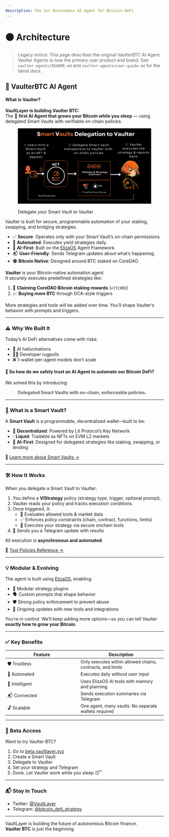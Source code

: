 ```yaml
---
description: The 1st Autonomous AI Agent for Bitcoin DeFi
---
```


# 🟠 Architecture

> Legacy notice: This page describes the original VaulterBTC AI Agent. Vaulter Agents is now the primary user product and brand. See `vaulter-agents/README.md` and `vaulter-agents/user-guide.md` for the latest docs.

## 🤖 VaulterBTC AI Agent

#### What is Vaulter?

**VaultLayer is building Vaulter BTC:**\
The 🏁 **first AI Agent that grows your Bitcoin while you sleep** — using delegated Smart Vaults with verifiable on-chain policies.

<figure><img src="../.gitbook/assets/image (1).png" alt=""><figcaption><p>Delegate your Smart Vault to Vaulter</p></figcaption></figure>

Vaulter is built for secure, programmable automation of your staking, swapping, and bridging strategies.

* ✅ **Secure**: Operates only with your Smart Vault’s on-chain permissions.
* 🔄 **Automated**: Executes yield strategies daily.
* 🧠 **AI-First**: Built on the [ElizaOS](https://github.com/elizaos) Agent Framework.
* 📬 **User-Friendly**: Sends Telegram updates about what’s happening.
* 🟠 **Bitcoin Native**: Designed around BTC staked on CoreDAO.

**Vaulter** is your Bitcoin-native automation agent.\
It securely executes predefined strategies like:

1. 🧲 **Claiming CoreDAO Bitcoin staking rewards** (`vltCORE`)
2. 📈 **Buying more BTC** through DCA-style triggers

More strategies and tools will be added over time. You’ll shape Vaulter’s behavior with prompts and triggers.

***

### ⚠️ Why We Built It

Today’s AI DeFi alternatives come with risks:

* 🤯 AI hallucinations
* 🧑‍💻 Developer rugpulls
* ❌ 1-wallet-per-agent models don’t scale

#### 🔐 So how do we safely trust an AI Agent to automate our Bitcoin DeFi?

We solved this by introducing:

> **Delegated Smart Vaults with on-chain, enforceable policies.**

***

### 🧠 What is a Smart Vault?

A **Smart Vault** is a programmable, decentralized wallet—built to be:

* 🔑 **Decentralized**: Powered by Lit Protocol’s Key Network
* 💧 **Liquid**: Tradable as NFTs on EVM L2 markets
* 🧠 **AI-First**: Designed for delegated strategies like staking, swapping, or lending

📘 [Learn more about Smart Vaults →](https://docs.vaultlayer.xyz/components/smart-vaults)

***

### 🛠️ How It Works

When you delegate a Smart Vault to Vaulter:

1. You define a **VlStrategy** policy (strategy type, trigger, optional prompt).
2. Vaulter reads your policy and tracks execution conditions.
3. Once triggered, it:
   * 🧠 Evaluates allowed tools & market data
   * ✅ Enforces policy constraints (chain, contract, functions, limits)
   * 🔁 Executes your strategy via secure onchain tools
4. 💬 Sends you a Telegram update with results

All execution is **asynchronous and automated**.

📘 [Tool Policies Reference →](https://docs.vaultlayer.xyz/components/vaulter-ai-agent)

***

### 💡 Modular & Evolving

The agent is built using [ElizaOS](https://github.com/elizaos), enabling:

* 🧩 Modular strategy plugins
* 🗣️ Custom prompts that shape behavior
* 🛡️ Strong policy enforcement to prevent abuse
* 🔄 Ongoing updates with new tools and integrations

You’re in control. We’ll keep adding more options—so you can tell Vaulter **exactly how to grow your Bitcoin**.

***

### ✅ Key Benefits

<table><thead><tr><th width="218.5714111328125">Feature</th><th>Description</th></tr></thead><tbody><tr><td>🛡️ Trustless</td><td>Only executes within allowed chains, contracts, and limits</td></tr><tr><td>🔁 Automated</td><td>Executes daily without user input</td></tr><tr><td>🧠 Intelligent</td><td>Uses ElizaOS AI tools with memory and planning</td></tr><tr><td>📬 Connected</td><td>Sends execution summaries via Telegram</td></tr><tr><td>🔓 Scalable</td><td>One agent, many vaults. No separate wallets required</td></tr></tbody></table>

***

### 🧪 Beta Access

Want to try Vaulter BTC?

1. Go to [beta.vaultlayer.xyz](https://beta.vaultlayer.xyz/)
2. Create a Smart Vault
3. Delegate to Vaulter
4. Set your strategy and Telegram
5. Done. Let Vaulter work while you sleep 😴

***

### 📬 Stay in Touch

* Twitter: [@VaultLayer](https://x.com/VaultLayer)
* Telegram: [@bitcoin\_defi\_strategy](https://t.me/bitcoin_defi_strategy)

***

VaultLayer is building the future of autonomous Bitcoin finance.\
**Vaulter BTC** is just the beginning.
